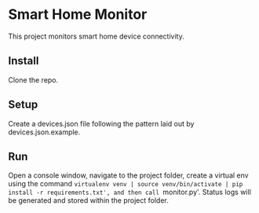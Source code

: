 # Smart Home Monitor

This project monitors smart home device connectivity.

## Install

Clone the repo.

## Setup

Create a devices.json file following the pattern laid out by devices.json.example.

## Run

Open a console window, navigate to the project folder, create a virtual env using the command `virtualenv venv | source venv/bin/activate | pip install -r requirements.txt', and then call `monitor.py'. Status logs will be generated and stored within the project folder.
